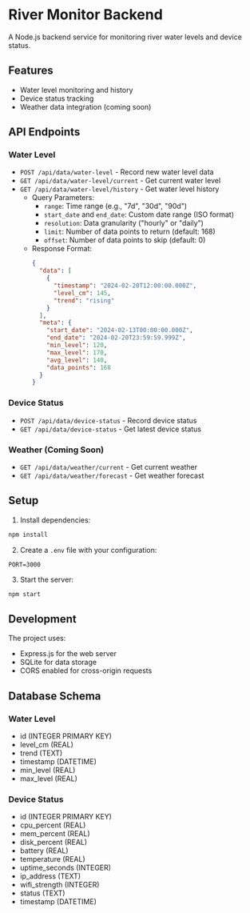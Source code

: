 # River Monitor Backend

A Node.js backend service for monitoring river water levels and device status.

## Features

- Water level monitoring and history
- Device status tracking
- Weather data integration (coming soon)

## API Endpoints

### Water Level
- `POST /api/data/water-level` - Record new water level data
- `GET /api/data/water-level/current` - Get current water level
- `GET /api/data/water-level/history` - Get water level history
  - Query Parameters:
    - `range`: Time range (e.g., "7d", "30d", "90d")
    - `start_date` and `end_date`: Custom date range (ISO format)
    - `resolution`: Data granularity ("hourly" or "daily")
    - `limit`: Number of data points to return (default: 168)
    - `offset`: Number of data points to skip (default: 0)
  - Response Format:
    ```json
    {
      "data": [
        {
          "timestamp": "2024-02-20T12:00:00.000Z",
          "level_cm": 145,
          "trend": "rising"
        }
      ],
      "meta": {
        "start_date": "2024-02-13T00:00:00.000Z",
        "end_date": "2024-02-20T23:59:59.999Z",
        "min_level": 120,
        "max_level": 170,
        "avg_level": 140,
        "data_points": 168
      }
    }
    ```

### Device Status
- `POST /api/data/device-status` - Record device status
- `GET /api/data/device-status` - Get latest device status

### Weather (Coming Soon)
- `GET /api/data/weather/current` - Get current weather
- `GET /api/data/weather/forecast` - Get weather forecast

## Setup

1. Install dependencies:
```bash
npm install
```

2. Create a `.env` file with your configuration:
```
PORT=3000
```

3. Start the server:
```bash
npm start
```

## Development

The project uses:
- Express.js for the web server
- SQLite for data storage
- CORS enabled for cross-origin requests

## Database Schema

### Water Level
- id (INTEGER PRIMARY KEY)
- level_cm (REAL)
- trend (TEXT)
- timestamp (DATETIME)
- min_level (REAL)
- max_level (REAL)

### Device Status
- id (INTEGER PRIMARY KEY)
- cpu_percent (REAL)
- mem_percent (REAL)
- disk_percent (REAL)
- battery (REAL)
- temperature (REAL)
- uptime_seconds (INTEGER)
- ip_address (TEXT)
- wifi_strength (INTEGER)
- status (TEXT)
- timestamp (DATETIME) 